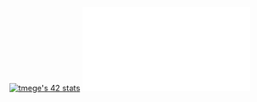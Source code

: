[![tmege's 42 stats](https://badge.mediaplus.ma/binary/tmege?1337Badge=off&UM6P=off)](https://github.com/oakoudad/badge42)
![Holy Graph](file:///Users/sulfur286/Downloads/Intra%20Projects%20Projects.html)
<!--
**tmege/tmege** is a ✨ _special_ ✨ repository because its `README.md` (this file) appears on your GitHub profile.

Here are some ideas to get you started:

- 🔭 I’m currently working on ...
- 🌱 I’m currently learning ...
- 👯 I’m looking to collaborate on ...
- 🤔 I’m looking for help with ...
- 💬 Ask me about ...
- 📫 How to reach me: ...
- 😄 Pronouns: ...
- ⚡ Fun fact: ...
-->
